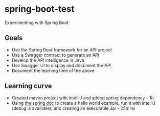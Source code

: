 # spring-boot-test
Experimenting with Spring Boot

## Goals
* Use the Spring Boot framework for an API project
* Use a Swagger contract to generate an API
* Develop the API intelligence in Java
* Use Swagger UI to display and document the API
* Document the learning time of the above

## Learning curve
* Created maven project with IntelliJ and added spring dependency - 1h
* Using [the spring doc](https://docs.spring.io/spring-boot/docs/current-SNAPSHOT/reference/htmlsingle/#getting-started-first-application-code) to create a hello world example, run it with IntelliJ (debug is available), and creating an executable Jar - 25mins